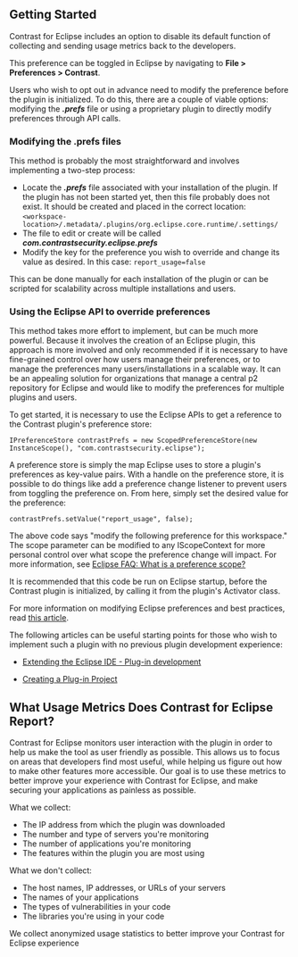 <!--
title: "Is there a way to turn off the collection of usage metrics?"
description: "Is there a way to turn off the collection of usage metrics?"
tags: "tools eclipse report metrics"
-->

## Getting Started
Contrast for Eclipse includes an option to disable its default function of collecting and sending usage metrics back to the developers.

This preference can be toggled in Eclipse by navigating to **File > Preferences > Contrast**.

Users who wish to opt out in advance need to modify the preference before the plugin is initialized. To do this, there are a couple of viable options: modifying the ***.prefs*** file or using a proprietary plugin to directly modify preferences through API calls.

### Modifying the .prefs files

This method is probably the most straightforward and involves implementing a two-step process:
* Locate the ***.prefs*** file associated with your installation of the plugin. If the plugin has not been started yet, then this file probably does not exist. It should be created and placed in the correct location: ```<workspace-location>/.metadata/.plugins/org.eclipse.core.runtime/.settings/```
* The file to edit or create will be called ***com.contrastsecurity.eclipse.prefs***
* Modify the key for the preference you wish to override and change its value as desired. In this case: ```report_usage=false```

This can be done manually for each installation of the plugin or can be scripted for scalability across multiple installations and users.

### Using the Eclipse API to override preferences

This method takes more effort to implement, but can be much more powerful. Because it involves the creation of an Eclipse plugin, this approach is more involved and only recommended if it is necessary to have fine-grained control over how users manage their preferences, or to manage the preferences many users/installations in a scalable way. It can be an appealing solution for organizations that manage a central p2 repository for Eclipse and would like to modify the preferences for multiple plugins and users.

To get started, it is necessary to use the Eclipse APIs to get a reference to the Contrast plugin's preference store:

````
IPreferenceStore contrastPrefs = new ScopedPreferenceStore(new InstanceScope(), "com.contrastsecurity.eclipse");
````
A preference store is simply the map Eclipse uses to store a plugin's preferences as key-value pairs. With a handle on the preference store, it is possible to do things like add a preference change listener to prevent users from toggling the preference on. From here, simply set the desired value for the preference:

````
contrastPrefs.setValue("report_usage", false);
````
The above code says "modify the following preference for this workspace." The scope parameter can be modified to any IScopeContext for more personal control over what scope the preference change will impact. For more information, see [Eclipse FAQ: What is a preference scope?](https://wiki.eclipse.org/FAQ_What_is_a_preference_scope%3F)

It is recommended that this code be run on Eclipse startup, before the Contrast plugin is initialized, by calling it from the plugin's Activator class.

For more information on modifying Eclipse preferences and best practices, read [this article](http://www.vogella.com/tutorials/EclipsePreferences/article.html#preferences_plugin.ini").

The following articles can be useful starting points for those who wish to implement such a plugin with no previous plugin development experience: 
* [Extending the Eclipse IDE - Plug-in development](http://www.vogella.com/tutorials/EclipsePlugIn/article.html)

* [Creating a Plug-in Project](http://help.eclipse.org/luna/index.jsp?topic=%2Forg.eclipse.rse.doc.isv%2Fguide%2Ftutorial%2FpdeProject.html)

## What Usage Metrics Does Contrast for Eclipse Report?
Contrast for Eclipse monitors user interaction with the plugin in order to help us make the tool as user friendly as possible. This allows us to focus on areas that developers find most useful, while helping us figure out how to make other features more accessible. Our goal is to use these metrics to better improve your experience with Contrast for Eclipse, and make securing your applications as painless as possible.

What we collect:
* The IP address from which the plugin was downloaded
* The number and type of servers you're monitoring
* The number of applications you're monitoring
* The features within the plugin you are most using

What we don't collect:
* The host names, IP addresses, or URLs of your servers
* The names of your applications
* The types of vulnerabilities in your code
* The libraries you're using in your code

We collect anonymized usage statistics to better improve your Contrast for Eclipse experience 
